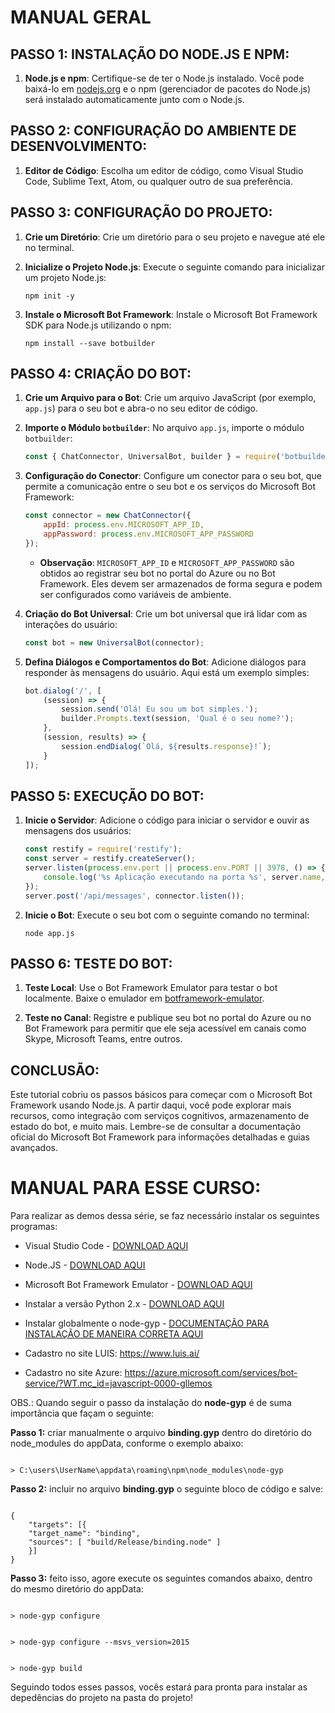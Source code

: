 # MANUAL GERAL
## PASSO 1: INSTALAÇÃO DO NODE.JS E NPM:
1. **Node.js e npm**: Certifique-se de ter o Node.js instalado. Você pode baixá-lo em [nodejs.org](https://nodejs.org) e o npm (gerenciador de pacotes do Node.js) será instalado automaticamente junto com o Node.js.

## PASSO 2: CONFIGURAÇÃO DO AMBIENTE DE DESENVOLVIMENTO:
1. **Editor de Código**: Escolha um editor de código, como Visual Studio Code, Sublime Text, Atom, ou qualquer outro de sua preferência.

## PASSO 3: CONFIGURAÇÃO DO PROJETO:
1. **Crie um Diretório**: Crie um diretório para o seu projeto e navegue até ele no terminal.

2. **Inicialize o Projeto Node.js**: Execute o seguinte comando para inicializar um projeto Node.js:
   ```
   npm init -y
   ```

3. **Instale o Microsoft Bot Framework**: Instale o Microsoft Bot Framework SDK para Node.js utilizando o npm:
   ```
   npm install --save botbuilder
   ```

## PASSO 4: CRIAÇÃO DO BOT:
1. **Crie um Arquivo para o Bot**: Crie um arquivo JavaScript (por exemplo, `app.js`) para o seu bot e abra-o no seu editor de código.

2. **Importe o Módulo `botbuilder`**: No arquivo `app.js`, importe o módulo `botbuilder`:
   ```javascript
   const { ChatConnector, UniversalBot, builder } = require('botbuilder');
   ```

3. **Configuração do Conector**: Configure um conector para o seu bot, que permite a comunicação entre o seu bot e os serviços do Microsoft Bot Framework:
   ```javascript
   const connector = new ChatConnector({
       appId: process.env.MICROSOFT_APP_ID,
       appPassword: process.env.MICROSOFT_APP_PASSWORD
   });
   ```

   - **Observação**: `MICROSOFT_APP_ID` e `MICROSOFT_APP_PASSWORD` são obtidos ao registrar seu bot no portal do Azure ou no Bot Framework. Eles devem ser armazenados de forma segura e podem ser configurados como variáveis de ambiente.

4. **Criação do Bot Universal**: Crie um bot universal que irá lidar com as interações do usuário:
   ```javascript
   const bot = new UniversalBot(connector);
   ```

5. **Defina Diálogos e Comportamentos do Bot**: Adicione diálogos para responder às mensagens do usuário. Aqui está um exemplo simples:
   ```javascript
   bot.dialog('/', [
       (session) => {
           session.send('Olá! Eu sou um bot simples.');
           builder.Prompts.text(session, 'Qual é o seu nome?');
       },
       (session, results) => {
           session.endDialog(`Olá, ${results.response}!`);
       }
   ]);
   ```

## PASSO 5: EXECUÇÃO DO BOT:
1. **Inicie o Servidor**: Adicione o código para iniciar o servidor e ouvir as mensagens dos usuários:
   ```javascript
   const restify = require('restify');
   const server = restify.createServer();
   server.listen(process.env.port || process.env.PORT || 3978, () => {
       console.log('%s Aplicação executando na porta %s', server.name, server.url);
   });
   server.post('/api/messages', connector.listen());
   ```

2. **Inicie o Bot**: Execute o seu bot com o seguinte comando no terminal:
   ```
   node app.js
   ```

## PASSO 6: TESTE DO BOT:
1. **Teste Local**: Use o Bot Framework Emulator para testar o bot localmente. Baixe o emulador em [botframework-emulator](https://github.com/Microsoft/BotFramework-Emulator/releases).

2. **Teste no Canal**: Registre e publique seu bot no portal do Azure ou no Bot Framework para permitir que ele seja acessível em canais como Skype, Microsoft Teams, entre outros.

## CONCLUSÃO:
Este tutorial cobriu os passos básicos para começar com o Microsoft Bot Framework usando Node.js. A partir daqui, você pode explorar mais recursos, como integração com serviços cognitivos, armazenamento de estado do bot, e muito mais. Lembre-se de consultar a documentação oficial do Microsoft Bot Framework para informações detalhadas e guias avançados.

# MANUAL PARA ESSE CURSO:
Para realizar as demos dessa série, se faz necessário instalar os seguintes programas:

* Visual Studio Code - [DOWNLOAD AQUI](https://code.visualstudio.com/?WT.mc_id=javascript-0000-gllemos)
* Node.JS - [DOWNLOAD AQUI](https://nodejs.org/en/)
* Microsoft Bot Framework Emulator - [DOWNLOAD AQUI](https://github.com/Microsoft/BotFramework-Emulator/releases
)
* Instalar a versão Python 2.x - [DOWNLOAD AQUI](https://www.python.org/downloads/)
* Instalar globalmente o node-gyp - [DOCUMENTAÇÃO PARA INSTALAÇÃO DE MANEIRA CORRETA AQUI](https://github.com/nodejs/node-gyp)

* Cadastro no site LUIS: https://www.luis.ai/
* Cadastro no site Azure: https://azure.microsoft.com/services/bot-service/?WT.mc_id=javascript-0000-gllemos

OBS.: Quando seguir o passo da instalação do **node-gyp** é de suma importância que façam o seguinte:

**Passo 1:** criar manualmente o arquivo **binding.gyp** dentro do diretório do node_modules do appData, conforme o exemplo abaixo:

```

> C:\users\UserName\appdata\roaming\npm\node_modules\node-gyp

```

**Passo 2:** incluir no arquivo **binding.gyp** o seguinte bloco de código e salve:

```

{
    "targets": [{
    "target_name": "binding",
    "sources": [ "build/Release/binding.node" ]
    }]
}

```

**Passo 3:** feito isso, agore execute os seguintes comandos abaixo, dentro do mesmo diretório do appData:

```

> node-gyp configure

```

```

> node-gyp configure --msvs_version=2015

```

```

> node-gyp build

```

Seguindo todos esses passos, vocês estará para pronta para instalar as depedências do projeto na pasta do projeto! 